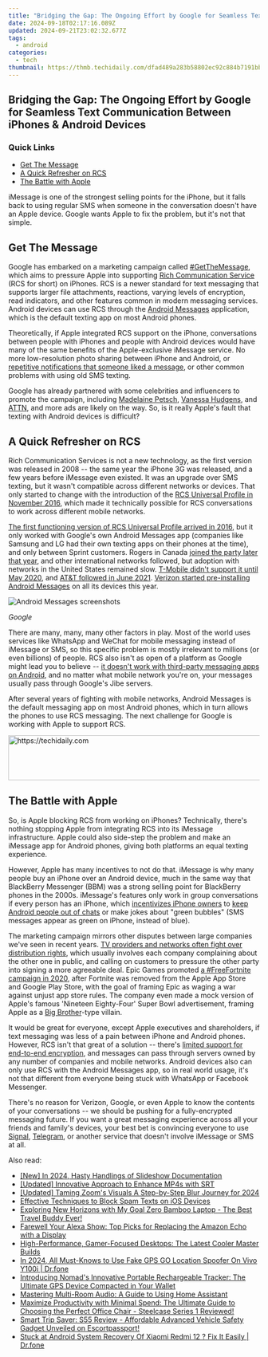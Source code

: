 ```yaml
---
title: "Bridging the Gap: The Ongoing Effort by Google for Seamless Text Communication Between iPhones & Android Devices"
date: 2024-09-18T02:17:16.089Z
updated: 2024-09-21T23:02:32.677Z
tags:
  - android
categories:
  - tech
thumbnail: https://thmb.techidaily.com/dfad489a283b58802ec92c884b7191bbab4a284ecb771027987a79177a9a76e0.jpg
---
```


## Bridging the Gap: The Ongoing Effort by Google for Seamless Text Communication Between iPhones & Android Devices

### Quick Links

* [Get The Message](https://extra-information.techidaily.com/updated-auditory-accents-integrating-tracks-into-video-on-modern-windows/)
* [A Quick Refresher on RCS](https://fix-guide.techidaily.com/how-to-revive-your-bricked-samsung-galaxy-s23-tactical-edition-in-minutes-drfone-by-drfone-fix-android-problems-fix-android-problems/)
* [The Battle with Apple](https://some-knowledge.techidaily.com/full-screen-pro-tips-and-tricks-for-editors-for-2024/)

 iMessage is one of the strongest selling points for the iPhone, but it falls back to using regular SMS when someone in the conversation doesn't have an Apple device. Google wants Apple to fix the problem, but it's not that simple.

##  Get The Message

 Google has embarked on a marketing campaign called [#GetTheMessage](https://twitter.com/Android/status/1557758915357642752), which aims to pressure Apple into supporting [Rich Communication Service](https://screen-activity-recording.techidaily.com/updated-2024-approved-ideal-chat-and-meetup-tools-for-large-groups/) (RCS for short) on iPhones. RCS is a newer standard for text messaging that supports larger file attachments, reactions, varying levels of encryption, read indicators, and other features common in modern messaging services. Android devices can use RCS through the [Android Messages](https://messages.google.com/) application, which is the default texting app on most Android phones.

 Theoretically, if Apple integrated RCS support on the iPhone, conversations between people with iPhones and people with Android devices would have many of the same benefits of the Apple-exclusive iMessage service. No more low-resolution photo sharing between iPhone and Android, or [repetitive notifications that someone liked a message](https://www.reviewgeek.com/108776/google-fixes-imessage-reactions-on-android-now-its-apples-turn/), or other common problems with using old SMS texting.

 Google has already partnered with some celebrities and influencers to promote the campaign, including [Madelaine Petsch](https://twitter.com/madelainepetsch/status/1557424410025332736), [Vanessa Hudgens](https://twitter.com/VanessaHudgens/status/1557465801652707333), and [ATTN](https://www.youtube.com/watch?v=ED4es0-j8M4), and more ads are likely on the way. So, is it really Apple's fault that texting with Android devices is difficult?

##  A Quick Refresher on RCS

 Rich Communication Services is not a new technology, as the first version was released in 2008 -- the same year the iPhone 3G was released, and a few years before iMessage even existed. It was an upgrade over SMS texting, but it wasn't compatible across different networks or devices. That only started to change with the introduction of the [RCS Universal Profile in November 2016](https://en.wikipedia.org/wiki/IPhone%5F3G), which made it technically possible for RCS conversations to work across different mobile networks.

[The first functioning version of RCS Universal Profile arrived in 2016](https://www.androidpolice.com/2016/11/04/google-makes-rcs-support-messenger-official-will-default-smsrcs-app-sprint-android-devices/), but it only worked with Google's own Android Messages app (companies like Samsung and LG had their own texting apps on their phones at the time), and only between Sprint customers. Rogers in Canada [joined the party later that year](https://www.androidpolice.com/2016/12/13/google-teams-up-with-rogers-to-bring-jibe-rcs-texting-to-canada/), and other international networks followed, but adoption with networks in the United States remained slow. [T-Mobile didn't support it until May 2020](https://www.androidpolice.com/2020/05/26/t-mobile-now-connects-to-googles-rcs-servers/), and [AT&T followed in June 2021](https://www.reviewgeek.com/90778/att-will-dump-its-inferior-android-messaging-app-and-switch-to-googles/). [Verizon started pre-installing Android Messages](https://www.reviewgeek.com/92658/verizon-just-helped-make-android-text-messaging-better-than-ever-except-with-iphone-users/) on all its devices this year.

![Android Messages screenshots](https://static1.howtogeekimages.com/wordpress/wp-content/uploads/2022/08/Image-5.jpeg) 

_Google_

 There are many, many, many other factors in play. Most of the world uses services like WhatsApp and WeChat for mobile messaging instead of iMessage or SMS, so this specific problem is mostly irrelevant to millions (or even billions) of people. RCS also isn't as open of a platform as Google might lead you to believe -- [it doesn't work with third-party messaging apps on Android](https://www.xda-developers.com/google-messages-rcs-api-third-party-apps/), and no matter what mobile network you're on, your messages usually pass through Google's Jibe servers.

 After several years of fighting with mobile networks, Android Messages is the default messaging app on most Android phones, which in turn allows the phones to use RCS messaging. The next challenge for Google is working with Apple to support RCS.

<!-- affiliate ads begin -->
<a href="https://appsumo.8odi.net/c/5597632/2094476/7443" target="_top" id="2094476">
  <img src="//a.impactradius-go.com/display-ad/7443-2094476" border="0" alt="https://techidaily.com" width="728" height="90"/>
</a>
<img height="0" width="0" src="https://appsumo.8odi.net/i/5597632/2094476/7443" style="position:absolute;visibility:hidden;" border="0" />
<!-- affiliate ads end -->

##  The Battle with Apple

 So, is Apple blocking RCS from working on iPhones? Technically, there's nothing stopping Apple from integrating RCS into its iMessage infrastructure. Apple could also side-step the problem and make an iMessage app for Android phones, giving both platforms an equal texting experience.

 However, Apple has many incentives to not do that. iMessage is why many people buy an iPhone over an Android device, much in the same way that BlackBerry Messenger (BBM) was a strong selling point for BlackBerry phones in the 2000s. iMessage's features only work in group conversations if every person has an iPhone, which [incentivizes iPhone owners](https://www.cnet.com/tech/mobile/when-i-switched-to-iphone-blue-imessage-bubbles-made-my-friends-far-too-happy/) to [keep Android people out of chats](https://www.wsj.com/articles/why-apples-imessage-is-winning-teens-dread-the-green-text-bubble-11641618009) or make jokes about "green bubbles" (SMS messages appear as green on iPhone, instead of blue).

 The marketing campaign mirrors other disputes between large companies we've seen in recent years. [TV providers and networks often fight over distribution rights](https://www.reviewgeek.com/99206/every-channel-youll-lose-if-youtube-tv-and-nbc-keep-fighting/), which usually involves each company complaining about the other one in public, and calling on customers to pressure the other party into signing a more agreeable deal. Epic Games promoted [a #FreeFortnite campaign in 2020](https://www.epicgames.com/site/en-US/free-fortnite-faq), after Fortnite was removed from the Apple App Store and Google Play Store, with the goal of framing Epic as waging a war against unjust app store rules. The company even made a mock version of Apple's famous 'Nineteen Eighty-Four' Super Bowl advertisement, framing Apple as a [Big Brother](https://en.wikipedia.org/wiki/Big%5FBrother%5F%28Nineteen%5FEighty-Four%29)\-type villain.

 It would be great for everyone, except Apple executives and shareholders, if text messaging was less of a pain between iPhone and Android phones. However, RCS isn't that great of a solution -- there's [limited support for end-to-end encryption](https://9to5google.com/2022/05/11/google-messages-rcs-group-encryption/#:~:text=Google%20Messages%20will%20get%20end,later%20this%20year'%20in%20beta&text=While%20it%20wasn't%20mentioned,encryption%20for%20RCS%20group%20chats.), and messages can pass through servers owned by any number of companies and mobile networks. Android devices also can only use RCS with the Android Messages app, so in real world usage, it's not that different from everyone being stuck with WhatsApp or Facebook Messenger.

 There's no reason for Verizon, Google, or even Apple to know the contents of your conversations -- we should be pushing for a fully-encrypted messaging future. If you want a great messaging experience across all your friends and family's devices, your best bet is convincing everyone to use [Signal](https://vp-tips.techidaily.com/updated-master-your-livestream-essential-tips-for-top-9-filters/), [Telegram](https://blog-min.techidaily.com/how-to-rescue-lost-contacts-from-motorola-moto-g-5g-2023-by-fonelab-android-recover-contacts/), or another service that doesn't involve iMessage or SMS at all.

<ins class="adsbygoogle"
     style="display:block"
     data-ad-format="autorelaxed"
     data-ad-client="ca-pub-7571918770474297"
     data-ad-slot="1223367746"></ins>

<ins class="adsbygoogle"
     style="display:block"
     data-ad-client="ca-pub-7571918770474297"
     data-ad-slot="8358498916"
     data-ad-format="auto"
     data-full-width-responsive="true"></ins>

<span class="atpl-alsoreadstyle">Also read:</span>
<div><ul>
<li><a href="https://desktop-recording.techidaily.com/new-in-2024-hasty-handlings-of-slideshow-documentation/"><u>[New] In 2024, Hasty Handlings of Slideshow Documentation</u></a></li>
<li><a href="https://some-knowledge.techidaily.com/updated-innovative-approach-to-enhance-mp4s-with-srt/"><u>[Updated] Innovative Approach to Enhance MP4s with SRT</u></a></li>
<li><a href="https://digital-screen-recording.techidaily.com/updated-taming-zooms-visuals-a-step-by-step-blur-journey-for-2024/"><u>[Updated] Taming Zoom's Visuals A Step-by-Step Blur Journey for 2024</u></a></li>
<li><a href="https://techtrends.techidaily.com/effective-techniques-to-block-spam-texts-on-ios-devices/"><u>Effective Techniques to Block Spam Texts on iOS Devices</u></a></li>
<li><a href="https://hardware-reviews.techidaily.com/exploring-new-horizons-with-my-goal-zero-bamboo-laptop-the-best-travel-buddy-ever/"><u>Exploring New Horizons with My Goal Zero Bamboo Laptop - The Best Travel Buddy Ever!</u></a></li>
<li><a href="https://hardware-reviews.techidaily.com/farewell-your-alexa-show-top-picks-for-replacing-the-amazon-echo-with-a-display/"><u>Farewell Your Alexa Show: Top Picks for Replacing the Amazon Echo with a Display</u></a></li>
<li><a href="https://hardware-reviews.techidaily.com/high-performance-gamer-focused-desktops-the-latest-cooler-master-builds/"><u>High-Performance, Gamer-Focused Desktops: The Latest Cooler Master Builds</u></a></li>
<li><a href="https://change-location.techidaily.com/in-2024-all-must-knows-to-use-fake-gps-go-location-spoofer-on-vivo-y100i-drfone-by-drfone-virtual-android/"><u>In 2024, All Must-Knows to Use Fake GPS GO Location Spoofer On Vivo Y100i | Dr.fone</u></a></li>
<li><a href="https://hardware-reviews.techidaily.com/introducing-nomads-innovative-portable-rechargeable-tracker-the-ultimate-gps-device-compacted-in-your-wallet/"><u>Introducing Nomad's Innovative Portable Rechargeable Tracker: The Ultimate GPS Device Compacted in Your Wallet</u></a></li>
<li><a href="https://hardware-reviews.techidaily.com/mastering-multi-room-audio-a-guide-to-using-home-assistant/"><u>Mastering Multi-Room Audio: A Guide to Using Home Assistant</u></a></li>
<li><a href="https://hardware-reviews.techidaily.com/maximize-productivity-with-minimal-spend-the-ultimate-guide-to-choosing-the-perfect-office-chair-steelcase-series-1-reviewed/"><u>Maximize Productivity with Minimal Spend: The Ultimate Guide to Choosing the Perfect Office Chair - Steelcase Series 1 Reviewed!</u></a></li>
<li><a href="https://buynow-reviews.techidaily.com/1722523647520-smart-trip-saver-s55-review-affordable-advanced-vehicle-safety-gadget-unveiled-on-escortpassport/"><u>Smart Trip Saver: S55 Review - Affordable Advanced Vehicle Safety Gadget Unveiled on Escortpassport!</u></a></li>
<li><a href="https://howto.techidaily.com/stuck-at-android-system-recovery-of-xiaomi-redmi-12-fix-it-easily-drfone-by-drfone-fix-android-problems-fix-android-problems/"><u>Stuck at Android System Recovery Of Xiaomi Redmi 12 ? Fix It Easily | Dr.fone</u></a></li>
</ul></div>

